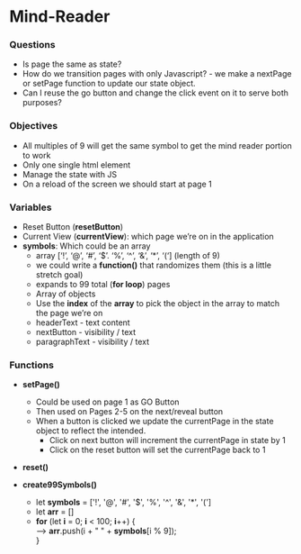 # Mind-Reader
### Questions
 * Is page the same as state?
 * How do we transition pages with only Javascript? - we make a nextPage or setPage function to update our state object. 
 * Can I reuse the go button and change the 
   click event on it to serve both purposes?

### Objectives
* All multiples of 9 will get the same symbol to get the mind reader portion to work
* Only one single html element
* Manage the state with JS
* On a reload of the screen we should start at page 1

### Variables
* Reset Button (**resetButton**)
* Current View (**currentView**):  which page we’re on in the application
* **symbols**: Which could be an array
    * array [‘!’, ‘@’, ‘#’, ‘$’. ‘%’, ‘^’, ‘&’, ‘*’, ‘(‘] (length of 9)
    * we could write a **function()** that randomizes them (this is a little stretch goal)
    * expands to 99 total (**for loop**) pages
    * Array of objects
    * Use the **index** of the **array** to pick the object in the array to match the page we’re on
    * headerText - text content
    * nextButton - visibility / text
    * paragraphText - visibility / text

### Functions
* **setPage()**
    * Could be used on page 1 as GO Button
    * Then used on Pages 2-5 on the next/reveal button
    * When a button is clicked we update the currentPage in the state object to reflect the intended. 
        * Click on next button will increment the currentPage in state by 1
        * Click on the reset button will set the currentPage back to 1

* **reset()**
* **create99Symbols()**
    * let **symbols** = ['!', '@', '#', '$', '%', '^', '&', '*', '(']
    * let **arr** = []
    * **for** (let **i** = 0; **i** < 100; **i**++) {<br>
    		--> **arr**.push(i + " " + **symbols**[i % 9]);<br>
}


